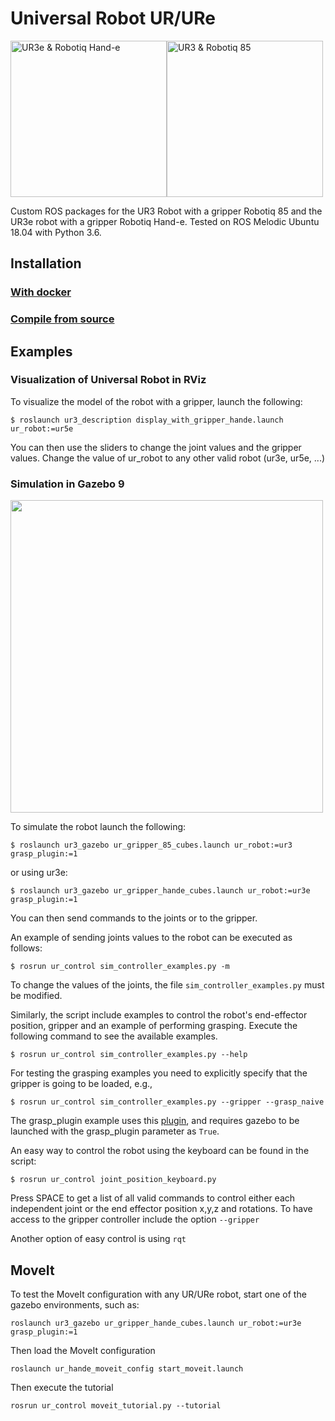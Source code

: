 Universal Robot UR/URe
===
<img src="https://github.com/cambel/ur3/blob/noetic-devel/wiki/ur3e.gif?raw=true" alt="UR3e & Robotiq Hand-e" width="250"><img src="https://github.com/cambel/ur3/blob/noetic-devel/wiki/ur3.gif?raw=true" alt="UR3 & Robotiq 85" width="250">


Custom ROS packages for the UR3 Robot with a gripper Robotiq 85 and the UR3e robot with a gripper Robotiq Hand-e. 
Tested on ROS Melodic Ubuntu 18.04 with Python 3.6.

## Installation 

### [With docker](https://github.com/cambel/ur3/wiki/Install-with-Docker)

### [Compile from source](https://github.com/cambel/ur3/wiki/Compile-from-source-(This-repo))

## Examples

### Visualization of Universal Robot in RViz

To visualize the model of the robot with a gripper, launch the following:
  ```
  $ roslaunch ur3_description display_with_gripper_hande.launch ur_robot:=ur5e
  ```
You can then use the sliders to change the joint values and the gripper values. 
Change the value of ur_robot to any other valid robot (ur3e, ur5e, ...)

### Simulation in Gazebo 9
<img src="https://github.com/cambel/ur3/blob/noetic-devel/wiki/ur3-e.png?raw=true" width="500">

To simulate the robot launch the following:
  ```
  $ roslaunch ur3_gazebo ur_gripper_85_cubes.launch ur_robot:=ur3 grasp_plugin:=1
  ```
or using ur3e:
  ```
  $ roslaunch ur3_gazebo ur_gripper_hande_cubes.launch ur_robot:=ur3e grasp_plugin:=1
  ```

You can then send commands to the joints or to the gripper.

An example of sending joints values to the robot can be executed as follows:
  ```
  $ rosrun ur_control sim_controller_examples.py -m
  ```
To change the values of the joints, the file `sim_controller_examples.py` must be modified.

Similarly, the script include examples to control the robot's end-effector position, gripper and an example of performing grasping.
Execute the following command to see the available examples.
  ```
  $ rosrun ur_control sim_controller_examples.py --help
  ```

For testing the grasping examples you need to explicitly specify that the gripper is going to be loaded, e.g.,
  ```
  $ rosrun ur_control sim_controller_examples.py --gripper --grasp_naive
  ```

The grasp_plugin example uses this [plugin](https://github.com/pal-robotics/gazebo_ros_link_attacher), and requires gazebo to be launched with the grasp_plugin parameter as `True`.

An easy way to control the robot using the keyboard can be found in the script:
  ```
  $ rosrun ur_control joint_position_keyboard.py
  ```
Press SPACE to get a list of all valid commands to control either each independent joint or the end effector position x,y,z and rotations.
To have access to the gripper controller include the option `--gripper`

Another option of easy control is using `rqt`

## MoveIt
To test the MoveIt configuration with any UR/URe robot, start one of the gazebo environments, such as:
```
roslaunch ur3_gazebo ur_gripper_hande_cubes.launch ur_robot:=ur3e grasp_plugin:=1
```

Then load the MoveIt configuration
```
roslaunch ur_hande_moveit_config start_moveit.launch
```

Then execute the tutorial
```
rosrun ur_control moveit_tutorial.py --tutorial
```
